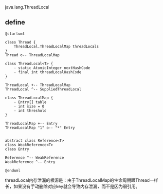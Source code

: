 java.lang.ThreadLocal

## define
```plantuml
@startuml

class Thread {
    ThreadLocal.ThreadLocalMap threadLocals
}
Thread o-- ThreadLocalMap

class ThreadLocal<T> {
    - static AtomicInteger nextHashCode
    - final int threadLocalHashCode
}

ThreadLocal +-- ThreadLocalMap
ThreadLocal ^-- SuppliedThreadLocal

class ThreadLocalMap {
    - Entry[] table
    - int size = 0
    - int threshold
}

ThreadLocalMap +-- Entry
ThreadLocalMap "1" o-- "*" Entry


abstract class Reference<T>
class WeakReference<T>
class Entry

Reference ^-- WeakReference
WeakReference ^-- Entry

@enduml
```


threadLocal内存泄漏的根源是：由于ThreadLocalMap的生命周期跟Thread一样长，如果没有手动删除对应key就会导致内存泄漏，而不是因为弱引用。